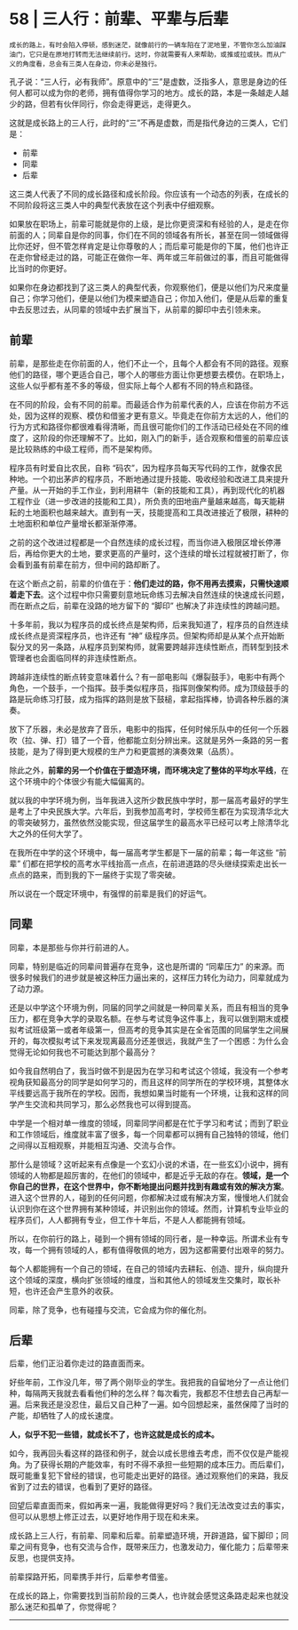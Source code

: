 # 58 | 三人行：前辈、平辈与后辈

    成长的路上，有时会陷入停顿，感到迷茫，就像前行的一辆车陷在了泥地里，不管你怎么加油踩油门，它只是在原地打转而无法继续前行。这时，你就需要有人来帮助，或推或拉或扶。而从广义的角度看，总会有三类人在身边，你未必是独行。

孔子说：“三人行，必有我师”。原意中的“三”是虚数，泛指多人，意思是身边的任何人都可以成为你的老师，拥有值得你学习的地方。成长的路，本是一条越走人越少的路，但若有伙伴同行，你会走得更远，走得更久。

这就是成长路上的三人行，此时的“三”不再是虚数，而是指代身边的三类人，它们是：

*   前辈
*   同辈
*   后辈

这三类人代表了不同的成长路径和成长阶段。你应该有一个动态的列表，在成长的不同阶段将这三类人中的典型代表放在这个列表中仔细观察。

如果放在职场上，前辈可能就是你的上级，是比你更资深和有经验的人，是走在你前面的人；同辈自是你的同事，你们在不同的领域各有所长，甚至在同一领域做得比你还好，但不管怎样肯定是让你尊敬的人；而后辈可能是你的下属，他们也许正在走你曾经走过的路，可能正在做你一年、两年或三年前做过的事，而且可能做得比当时的你更好。

如果你在身边都找到了这三类人的典型代表，你观察他们，便是以他们为尺来度量自己；你学习他们，便是以他们为模来塑造自己；你加入他们，便是从后辈的重复中去反思过去，从同辈的领域中去扩展当下，从前辈的脚印中去引领未来。

## 前辈

前辈，是那些走在你前面的人，他们不止一个，且每个人都会有不同的路径。观察他们的路径，哪个更适合自己，哪个人的哪些方面让你更想要去模仿。在职场上，这些人似乎都有差不多的等级，但实际上每个人都有不同的特点和路径。

在不同的阶段，会有不同的前辈。而最适合作为前辈代表的人，应该在你前方不远处，因为这样的观察、模仿和借鉴才更有意义。毕竟走在你前方太远的人，他们的行为方式和路径你都很难看得清晰，而且很可能你们的工作活动已经处在不同的维度了，这阶段的你还理解不了。比如，刚入门的新手，适合观察和借鉴的前辈应该是比较熟练的中级工程师，而不是架构师。

程序员有时爱自比农民，自称 “码农”，因为程序员每天写代码的工作，就像农民种地。一个初出茅庐的程序员，不断地通过提升技能、吸收经验和改进工具来提升产量。从一开始的手工作业，到利用耕牛（新的技能和工具），再到现代化的机器工程作业（进一步改进的技能和工具），所负责的田地亩产量越来越高，每天能耕耘的土地面积也越来越大。直到有一天，技能提高和工具改进接近了极限，耕种的土地面积和单位产量增长都渐渐停滞。

之前的这个改进过程都是一个自然连续的成长过程，而当你进入极限区增长停滞后，再给你更大的土地，要求更高的产量时，这个连续的增长过程就被打断了，你会看到虽有前辈在前方，但中间的路却断了。

在这个断点之前，前辈的价值在于：**他们走过的路，你不用再去摸索，只需快速顺着走下去**。这个过程中你只需要刻意地玩命练习去解决自然连续的快速成长问题，而在断点之后，前辈在没路的地方留下的 “脚印” 也解决了非连续性的跨越问题。

十多年前，我以为程序员的成长终点是架构师，后来我知道了，程序员的自然连续成长终点是资深程序员，也许还有 “神” 级程序员。但架构师却是从某个点开始断裂分叉的另一条路，从程序员到架构师，就需要跨越非连续性断点，而转型到技术管理者也会面临同样的非连续性断点。

跨越非连续性的断点转变意味着什么？有一部电影叫《爆裂鼓手》，电影中有两个角色，一个鼓手，一个指挥。鼓手类似程序员，指挥则像架构师。成为顶级鼓手的路是玩命练习打鼓，成为指挥的路则是放下鼓槌，拿起指挥棒，协调各种乐器的演奏。

放下了乐器，未必是放弃了音乐，电影中的指挥，任何时候乐队中的任何一个乐器吹（拉、弹、打）错了一个音，他都能立刻分辨出来。这就是另外一条路的另一套技能，是为了得到更大规模的生产力和更震撼的演奏效果（品质）。

除此之外，**前辈的另一个价值在于塑造环境，而环境决定了整体的平均水平线**，在这个环境中的个体很少有能大幅偏离的。

就以我的中学环境为例，当年我进入这所少数民族中学时，那一届高考最好的学生是考上了中央民族大学。六年后，到我参加高考时，学校师生都在为实现清华北大的零突破努力，虽然依然没能实现，但这届学生的最高水平已经可以考上除清华北大之外的任何大学了。

在我所在中学的这个环境中，每一届高考学生都是下一届的前辈；每一年这些 “前辈” 们都在把学校的高考水平线抬高一点点，在前进道路的尽头继续探索走出长一点点的路来，而到我的下一届终于实现了零突破。

所以说在一个既定环境中，有强悍的前辈是我们的好运气。

## 同辈

同辈，本是那些与你并行前进的人。

同辈，特别是临近的同辈间普遍存在竞争，这也是所谓的 “同辈压力” 的来源。而很多时候我们的进步就是被这种压力逼出来的，这样压力转化为动力，同辈就成为了动力源。

还是以中学这个环境为例，同届的同学之间就是一种同辈关系，而且有相当的竞争压力，都在竞争大学的录取名额。在参与考试竞争这件事上，我可以做到期末或模拟考试班级第一或者年级第一，但高考的竞争其实是在全省范围的同届学生之间展开的，每次模拟考试下来发现离最高分还差很远，我就产生了一个困惑：为什么会觉得无论如何我也不可能达到那个最高分？

如今我自然明白了，我当时做不到是因为在学习和考试这个领域，我没有一个参考视角获知最高分的同学是如何学习的，而且这样的同学所在的学校环境，其整体水平线要远高于我所在的学校。因而，我想如果当时能有一个环境，让我和这样的同学产生交流和共同学习，那么必然我也可以得到提高。

中学是一个相对单一维度的领域，同辈同学间都是在忙于学习和考试；而到了职业和工作领域后，维度就丰富了很多，每一个同辈都可以拥有自己独特的领域，他们之间得以互相观察，并能相互沟通、交流与合作。

那什么是领域？这听起来有点像是一个玄幻小说的术语，在一些玄幻小说中，拥有领域的人物都是超厉害的，在他们的领域中，都是近乎无敌的存在。**领域，是一个你自己的世界，在这个世界中，你不断地提出问题并找到有趣或有效的解决方案**。进入这个世界的人，碰到的任何问题，你都解决过或有解决方案，慢慢地人们就会认识到你在这个世界拥有某种领域，并识别出你的领域。然而，计算机专业毕业的程序员们，人人都拥有专业，但工作十年后，不是人人都能拥有领域。

所以，在你前行的路上，碰到一个拥有领域的同行者，是一种幸运。所谓术业有专攻，每一个拥有领域的人，都有值得敬佩的地方，因为这都需要付出艰辛的努力。

每个人都能拥有一个自己的领域，在自己的领域内去耕耘、创造、提升，纵向提升这个领域的深度，横向扩张领域的维度，当和其他人的领域发生交集时，取长补短，也许还会产生意外的收获。

同辈，除了竞争，也有碰撞与交流，它会成为你的催化剂。

## 后辈

后辈，他们正沿着你走过的路直面而来。

好些年前，工作没几年，带了两个刚毕业的学生。我把我的自留地分了一点让他们种，每隔两天我就去看看他们种的怎么样？每次看完，我都忍不住想去自己再犁一遍。后来我还是没忍住，最后又自己种了一遍。如今回想起来，虽然保障了当时的产能，却牺牲了人的成长速度。

**人，似乎不犯一些错，就成长不了，也许这就是成长的成本。**

如今，我再回头看这样的路径和例子，就会以成长思维去考虑，而不仅仅是产能视角。为了获得长期的产能效率，有时不得不承担一些短期的成本压力。而后辈们，既可能重复犯下曾经的错误，也可能走出更好的路径。通过观察他们的来路，我反省到了过去的错误，也看到了更好的路径。

回望后辈直面而来，假如再来一遍，我能做得更好吗？我们无法改变过去的事实，但可以从思想上修正过去，以更好地作用于现在和未来。

成长路上三人行，有前辈、同辈和后辈。前辈塑造环境，开辟道路，留下脚印；同辈之间有竞争，也有交流与合作，既带来压力，也激发动力，催化能力；后辈带来反思，也提供支持。

前辈探路开拓，同辈携手并行，后辈参考借鉴。

在成长的路上，你需要找到当前阶段的三类人，也许就会感觉这条路走起来也就没那么迷茫和孤单了，你觉得呢？

* * *
    